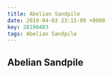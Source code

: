 ```yaml
---
title: Abelian Sandpile
date: 2019-04-03 23:15:09 +0000
key: 20190403
tags: Abelian Sandpile
---
```


## Abelian Sandpile





<script type="module">
  // Load the Observable Runtime.
  import { Runtime } from "https://unpkg.com/@observablehq/notebook-runtime?module";
  // Import the notebook.
  import notebook from "https://api.observablehq.com/d/8053a86c4aaa320e.js";
  // Load the notebook, and render any cells which start with "canvas".
  Runtime.load(notebook, (cell) => {
    if (cell.name && cell.name.startsWith('rendered_')) {
      return {
        fulfilled: (value) => {
          if (value instanceof HTMLElement) {
            document.body.appendChild(value);
          }
        }
      };
    }
  });
</script>

